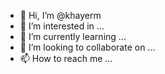 - 👋 Hi, I’m @khayerm
- 👀 I’m interested in ...
- 🌱 I’m currently learning ...
- 💞️ I’m looking to collaborate on ...
- 📫 How to reach me ...

<!---
khayerm/khayerm is a ✨ special ✨ repository because its `README.md` (this file) appears on your GitHub profile.
You can click the Preview link to take a look at your changes.
--->
